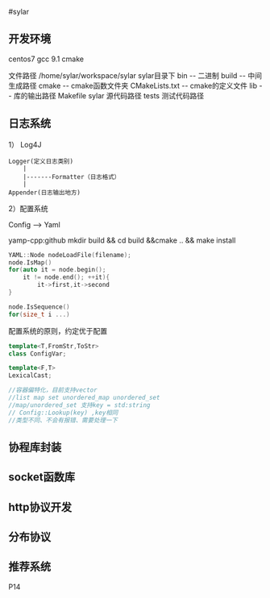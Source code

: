 #sylar

## 开发环境
centos7
gcc 9.1
cmake

文件路径 /home/sylar/workspace/sylar
sylar目录下 
bin -- 二进制
build -- 中间生成路径
cmake -- cmake函数文件夹
CMakeLists.txt -- cmake的定义文件
lib -- 库的输出路径 
Makefile 
sylar 源代码路径
tests 测试代码路径  



## 日志系统
1）
    Log4J

    Logger(定义日志类别)
        |
        |-------Formatter（日志格式）
        |
    Appender(日志输出地方)

2）配置系统

Config --> Yaml 


yamp-cpp:github 
mkdir build && cd build &&cmake .. && make install
```cpp
YAML::Node nodeLoadFile(filename);
node.IsMap()
for(auto it = node.begin();
    it != node.end(); ++it){
        it->first,it->second
}

node.IsSequence()
for(size_t i ...)
```

配置系统的原则，约定优于配置
```cpp
template<T,FromStr,ToStr>
class ConfigVar;

template<F,T>
LexicalCast;

//容器偏特化，目前支持vector
//list map set unordered_map unordered_set
//map/unordered_set 支持key = std:string
// Config::Lookup(key) ,key相同
//类型不同、不会有报错、需要处理一下
```
## 协程库封装

## socket函数库

## http协议开发

## 分布协议

## 推荐系统

P14






